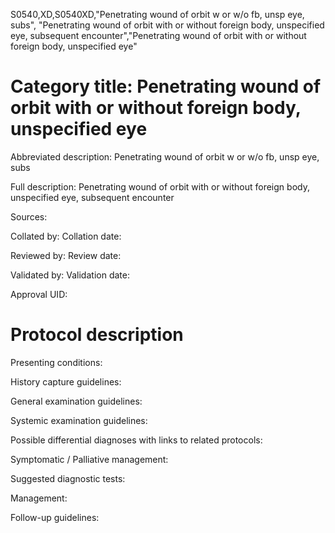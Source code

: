 S0540,XD,S0540XD,"Penetrating wound of orbit w or w/o fb, unsp eye, subs", "Penetrating wound of orbit with or without foreign body, unspecified eye, subsequent encounter","Penetrating wound of orbit with or without foreign body, unspecified eye"
# Category title: Penetrating wound of orbit with or without foreign body, unspecified eye

Abbreviated description: Penetrating wound of orbit w or w/o fb, unsp eye, subs

Full description: Penetrating wound of orbit with or without foreign body, unspecified eye, subsequent encounter

Sources:

Collated by:
Collation date:

Reviewed by:
Review date:

Validated by:
Validation date:

Approval UID:

# Protocol description

Presenting conditions:

History capture guidelines:

General examination guidelines:

Systemic examination guidelines:

Possible differential diagnoses with links to related protocols:

Symptomatic / Palliative management:

Suggested diagnostic tests:

Management:

Follow-up guidelines:
